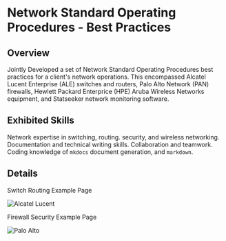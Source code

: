 # Network Standard Operating Procedures - Best Practices

## Overview

Jointly Developed a set of Network Standard Operating Procedures best practices for a client's network operations. This encompassed Alcatel Lucent Enterprise (ALE) switches and routers, Palo Alto Network (PAN) firewalls, Hewlett Packard Enterprice (HPE) Aruba Wireless Networks equipment, and Statseeker network monitoring software.

## Exhibited Skills

Network expertise in switching, routing. security, and wireless networking.
Documentation and technical writing skills.
Collaboration and teamwork.
Coding knowledge of `mkdocs` document generation, and `markdown`.

## Details

Switch Routing Example Page

![Alcatel Lucent]('./images/alcatel-lucent.png')

Firewall Security Example Page

![Palo Alto]('./images/palo-alto.png')
